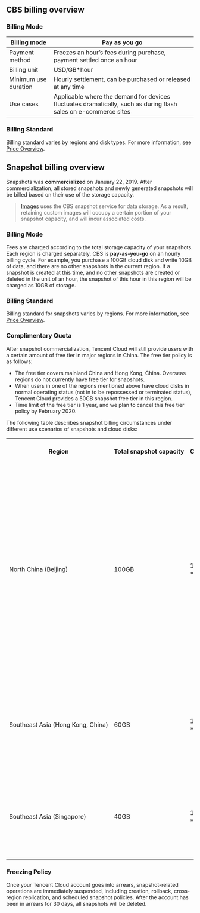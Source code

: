 <span id="CBS"></span>
## CBS billing overview
### Billing Mode
| Billing mode | Pay as you go |
|---------|---------|
| Payment method | Freezes an hour’s fees during purchase, payment settled once an hour |
| Billing unit | USD/GB\*hour |
| Minimum use duration | Hourly settlement, can be purchased or released at any time |
| Use cases | Applicable where the demand for devices fluctuates dramatically, such as during flash sales on e-commerce sites |

### Billing Standard
Billing standard varies by regions and disk types. For more information, see [Price Overview](https://intl.cloud.tencent.com/document/product/362/2413).

<span id="Snapshot"></span>
## Snapshot billing overview
Snapshots was **commercialized** on January 22, 2019. After commercialization, all stored snapshots and newly generated snapshots will be billed based on their use of the storage capacity.
> [Images](https://intl.cloud.tencent.com/document/product/213/4940) uses the CBS snapshot service for data storage. As a result, retaining custom images will occupy a certain portion of your snapshot capacity, and will incur associated costs.

### Billing Mode
Fees are charged according to the total storage capacity of your snapshots. Each region is charged separately. CBS is **pay-as-you-go** on an hourly billing cycle.
For example, you purchase a 100GB cloud disk and write 10GB of data, and there are no other snapshots in the current region. If a snapshot is created at this time, and no other snapshots are created or deleted in the unit of an hour, the snapshot of this hour in this region will be charged as 10GB of storage.

### Billing Standard
Billing standard for snapshots varies by regions. For more information, see [Price Overview](https://intl.cloud.tencent.com/document/product/362/2413).
### Complimentary Quota
After snapshot commercialization, Tencent Cloud will still provide users with a certain amount of free tier in major regions in China. The free tier policy is as follows:
- The free tier covers mainland China and Hong Kong, China. Overseas regions do not currently have free tier for snapshots.
- When users in one of the regions mentioned above have cloud disks in normal operating status (not in to be repossessed or terminated status), Tencent Cloud provides a 50GB snapshot free tier in this region.
- Time limit of the free tier is 1 year, and we plan to cancel this free tier policy by February 2020.

The following table describes snapshot billing circumstances under different use scenarios of snapshots and cloud disks:

<table>
     <tr>
         <th>Region</th>  
         <th nowrap="nowrap">Total snapshot capacity</th>  
				 <th nowrap="nowrap">Cloud disk quantity and status</th>
				 <th>Snapshot billing circumstances</th>
     </tr>
	 <tr>
         <td nowrap="nowrap">North China (Beijing)</td>
         <td>100GB</td>
				 <td nowrap="nowrap">1 cloud disk<br/>**To be repossessed** status</td>
				 <td><li>Complimentary snapshot quota is not available currently. Total snapshot capacity of 100GB is pay-as-you-go on an hourly billing cycle.</li><li>After the cloud disk is renewed or a new cloud disk is purchased, complimentary quota can be obtained again, and snapshot capacity is pay-as-you-go on an hourly billing cycle as (100GB - 50GB = 50GB).</li></td>
     </tr> 
	 <tr>
         <td nowrap="nowrap">Southeast Asia (Hong Kong, China)</td>
         <td>60GB</td>
				 <td>1 cloud disk<br/>**Mounted** status</td>
				 <td>Currently has the complimentary snapshot quota, total snapshot capacity is pay-as-you-go on an hourly billing cycle as (60GB - 50GB = 10GB).</td>
     </tr>
	 <tr>
         <td nowrap="nowrap">Southeast Asia (Singapore)</td>
         <td>40GB</td>
				 <td>1 cloud disk<br/>**Mounted** status</td>
				 <td>Does not have a complimentary snapshot quota, total snapshot capacity is pay-as-you-go on an hourly billing cycle as 40GB.</td>
     </tr>
</table>

### Freezing Policy
Once your Tencent Cloud account goes into arrears, snapshot-related operations are immediately suspended, including creation, rollback, cross-region replication, and scheduled snapshot policies. After the account has been in arrears for 30 days, all snapshots will be deleted.

